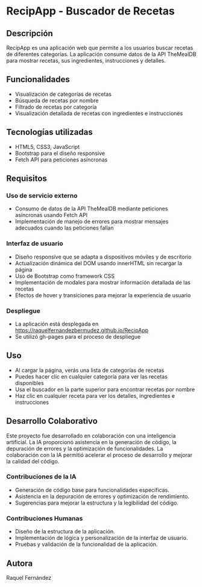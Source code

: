 # RecipApp - Buscador de Recetas

## Descripción
RecipApp es una aplicación web que permite a los usuarios buscar recetas de diferentes categorías. La aplicación consume datos de la API TheMealDB para mostrar recetas, sus ingredientes, instrucciones y detalles.

## Funcionalidades
- Visualización de categorías de recetas
- Búsqueda de recetas por nombre
- Filtrado de recetas por categoría
- Visualización detallada de recetas con ingredientes e instrucciones

## Tecnologías utilizadas
- HTML5, CSS3, JavaScript
- Bootstrap para el diseño responsive
- Fetch API para peticiones asíncronas

## Requisitos 

### Uso de servicio externo
- Consumo de datos de la API TheMealDB mediante peticiones asíncronas usando Fetch API
- Implementación de manejo de errores para mostrar mensajes adecuados cuando las peticiones fallan

### Interfaz de usuario
- Diseño responsive que se adapta a dispositivos móviles y de escritorio
- Actualización dinámica del DOM usando innerHTML sin recargar la página
- Uso de Bootstrap como framework CSS
- Implementación de modales para mostrar información detallada de las recetas
- Efectos de hover y transiciones para mejorar la experiencia de usuario

### Despliegue
- La aplicación está desplegada en https://raquelfernandezbermudez.github.io/RecipApp
- Se utilizó gh-pages para el proceso de despliegue

## Uso
- Al cargar la página, verás una lista de categorías de recetas
- Puedes hacer clic en cualquier categoría para ver las recetas disponibles
- Usa el buscador en la parte superior para encontrar recetas por nombre
- Haz clic en cualquier receta para ver los detalles, ingredientes e instrucciones

## Desarrollo Colaborativo
Este proyecto fue desarrollado en colaboración con una inteligencia artificial. La IA proporcionó asistencia en la generación de código, la depuración de errores y la optimización de funcionalidades. La colaboración con la IA permitió acelerar el proceso de desarrollo y mejorar la calidad del código.

### Contribuciones de la IA
- Generación de código base para funcionalidades específicas.
- Asistencia en la depuración de errores y optimización de rendimiento.
- Sugerencias para mejorar la estructura y la legibilidad del código.

### Contribuciones Humanas
- Diseño de la estructura de la aplicación.
- Implementación de lógica y personalización de la interfaz de usuario.
- Pruebas y validación de la funcionalidad de la aplicación.

## Autora
Raquel Fernández